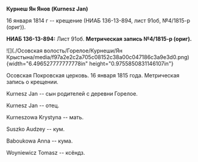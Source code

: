 **Курнеш Ян Янов (Kurnesz Jan)**

16 января 1814 г -- крещение (НИАБ 136-13-894, лист 91об, №4/1815-р
(ориг)).

**НИАБ 136-13-894:** Лист 91об. **Метрическая запись №4/1815-р (ориг).**

![](./Осовская волость/Горелое/Курнеши/Ян Крыстына/media/f97a2e2c2a705c08152c38a00c047186c3a9e3d0.png){width="6.496527777777778in"
height="0.9755850831146107in"}

Осовская Покровская церковь. 16 января 1815 года. Метрическая запись о
крещении.

Kurnesz Jan -- сын родителей с деревни Горелое.

Kurnesz Jan -- отец.

Kurneszowa Krystyna -- мать.

Suszko Audzey -- кум.

Baboukowa Anna -- кума.

Woyniewicz Tomasz -- ксёндз.
